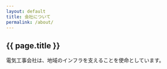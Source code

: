 ```yaml
---
layout: default
title: 会社について
permalink: /about/
---
```


<section class="about">
  <h2>{{ page.title }}</h2>
  <p>電気工事会社は、地域のインフラを支えることを使命としています。</p>
</section>
